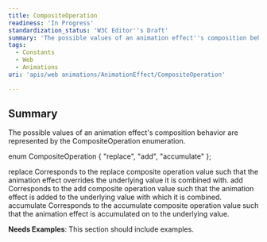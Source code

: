 ```yaml
---
title: CompositeOperation
readiness: 'In Progress'
standardization_status: 'W3C Editor''s Draft'
summary: 'The possible values of an animation effect''s composition behavior are represented by the CompositeOperation enumeration.'
tags:
  - Constants
  - Web
  - Animations
uri: 'apis/web animations/AnimationEffect/CompositeOperation'

---
```

## Summary

The possible values of an animation effect's composition behavior are represented by the CompositeOperation enumeration.

 enum CompositeOperation { "replace", "add", "accumulate" };

 replace Corresponds to the replace composite operation value such that the animation effect overrides the underlying value it is combined with. add Corresponds to the add composite operation value such that the animation effect is added to the underlying value with which it is combined. accumulate Corresponds to the accumulate composite operation value such that the animation effect is accumulated on to the underlying value.

**Needs Examples**: This section should include examples.

